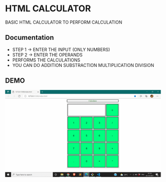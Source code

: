 
# HTML CALCULATOR

BASIC HTML CALCULATOR TO PERFORM CALCULATION




## Documentation

* STEP 1 -> ENTER THE INPUT (ONLY NUMBERS)
* STEP 2 -> ENTER THE OPERANDS
* PERFORMS THE CALCULATIONS
* YOU CAN DO ADDITION SUBSTRACTION MULTIPLICATION DIVISION

  
## DEMO
![alt-text](1.gif)



  



  